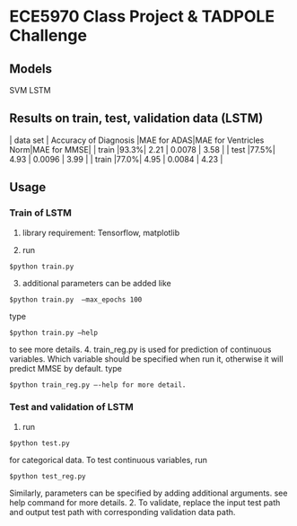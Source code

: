 # ECE5970 Class Project & TADPOLE Challenge



## Models
SVM
LSTM


## Results on train, test, validation data (LSTM)

| data set | Accuracy of Diagnosis |MAE for ADAS|MAE for Ventricles Norm|MAE for MMSE|
| train |93.3%| 2.21 | 0.0078 | 3.58 |
| test |77.5%| 4.93 | 0.0096 | 3.99 |
| train |77.0%| 4.95 | 0.0084 | 4.23 |


## Usage

### Train of LSTM

1. library requirement: Tensorflow, matplotlib

2. run 
```
$python train.py
```

3. additional parameters can be added like 
```
$python train.py  —max_epochs 100
```
type
```
$python train.py —help
```
to see more details.
4. train_reg.py is used for prediction of continuous variables. Which variable should be specified when run it, otherwise it will predict MMSE by default. type
```
$python train_reg.py —-help for more detail.
```

### Test and validation of LSTM

1. run
```
$python test.py
```
for categorical data. To test continuous variables, run
```
$python test_reg.py
```
Similarly, parameters can be specified by adding additional arguments. see help command for more details.
2. To validate, replace the input test path and output test path with corresponding validation data path.

###


